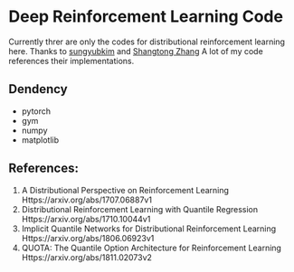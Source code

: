 # Deep Reinforcement Learning Code
Currently threr are only the codes for distributional reinforcement learning here.
Thanks to [sungyubkim](<https://github.com/sungyubkim>) and [Shangtong Zhang](<https://github.com/ShangtongZhang>)
A lot of my code references their implementations.

## Dendency

* pytorch
* gym
* numpy
* matplotlib

## References:

1. A Distributional Perspective on Reinforcement Learning
Https://arxiv.org/abs/1707.06887v1
2. Distributional Reinforcement Learning with Quantile Regression
Https://arxiv.org/abs/1710.10044v1
3. Implicit Quantile Networks for Distributional Reinforcement Learning
Https://arxiv.org/abs/1806.06923v1
4. QUOTA: The Quantile Option Architecture for Reinforcement Learning
Https://arxiv.org/abs/1811.02073v2